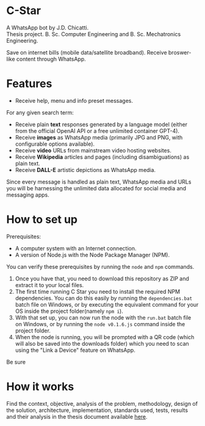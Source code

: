 # C-Star
A WhatsApp bot by J.D. Chicatti.\
Thesis project. B. Sc. Computer Engineering and B. Sc. Mechatronics Engineering.

Save on internet bills (mobile data/satellite broadband). Receive broswer-like content through WhatsApp.

# Features
- Receive help, menu and info preset messages.

For any given search term:
- Receive plain **text** responses generated by a language model (either from the official OpenAI API or a free unlimited container GPT-4).
- Receive **images** as WhatsApp media (primarily JPG and PNG, with configurable options available).
- Receive **video** URLs from mainstream video hosting websites.
- Receive **Wikipedia** articles and pages (including disambiguations) as plain text.
- Receive **DALL-E** artistic depictions as WhatsApp media.

Since every message is handled as plain text, WhatsApp media and URLs you will be harnessing the unlimited data allocated for social media and messaging apps.

# How to set up
Prerequisites:
- A computer system with an Internet connection.
- A version of Node.js with the Node Package Manager (NPM).

You can verify these prerequisites by running the `node` and `npm` commands.

1. Once you have that, you need to download this repository as ZIP and extract it to your local files.
2. The first time running C Star you need to install the required NPM dependencies. You can do this easily by running the `dependencies.bat` batch file on Windows, or by executing the equivalent command for your OS inside the project folder(namely `npm i`).
3. With that set up, you can now run the node with the `run.bat` batch file on Windows, or by running the `node v0.1.6.js` command inside the project folder.
4. When the node is running, you will be prompted with a QR code (which will also be saved into the downloads folder) which you need to scan using the "Link a Device" feature on WhatsApp.

Be sure
# How it works
Find the context, objective, analysis of the problem, methodology, design of the solution, architecture, implementation, standards used, tests, results and their analysis in the thesis document available [here](example.com).
